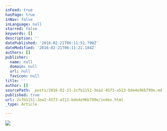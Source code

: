 ```yaml
---
inFeed: true
hasPage: true
inNav: false
inLanguage: null
starred: false
keywords: []
description: ''
datePublished: '2016-02-21T06:11:51.790Z'
dateModified: '2016-02-21T06:11:22.184Z'
authors: []
publisher:
  name: null
  domain: null
  url: null
  favicon: null
title: ''
author: []
sourcePath: _posts/2016-02-21-2cfb1151-3ea2-4573-a513-bde4e96b799e.md
published: true
url: 2cfb1151-3ea2-4573-a513-bde4e96b799e/index.html
_type: Article

---
```

![](https://the-grid-user-content.s3-us-west-2.amazonaws.com/746c021b-8c9c-4ef9-8052-c430914ec1f6.jpg)